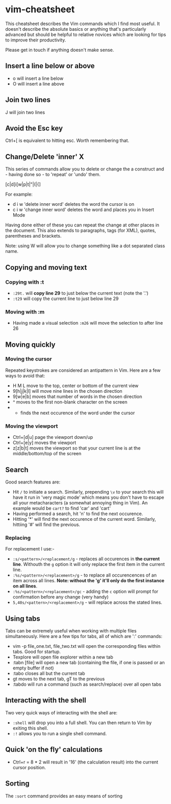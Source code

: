 # vim-cheatsheet

This cheatsheet describes the Vim commands which I find most useful. It doesn't
describe the absolute basics or anything that's particularly advanced but should
be helpful to relative novices which are looking for tips to improve their
productivity.

Please get in touch if anything doesn't make sense.

## Insert a line below or above
* o will insert a line below
* O will insert a line above

## Join two lines
J will join two lines

## Avoid the Esc key
Ctrl+[ is equivalent to hitting esc. Worth remembering that.

## Change/Delete 'inner' X

This series of commands allow you to delete or change the a construct and -
having done so - to 'repeat' or 'undo' them.

[c|d]i[w|p|t|"|(|{]

For example:

* d i w 'delete inner word' deletes the word the cursor is on
* c i w 'change inner word' deletes the word and places you in Insert Mode

Having done either of these you can repeat the change at other places in the
document. This also extends to paragraphs, tags (for XML), quotes, parentheses
and brackets.

Note: using W will allow you to change something like a dot separated class
name.

## Copying and moving text

### Copying with :t
* `:29t.` will **copy line 29** to just below the current text (note the
    '.')
* `:t29` will copy the current line to just below line 29

### Moving with :m
* Having made a visual selection `:m26` will move the selection to after line 26

## Moving quickly

### Moving the cursor

Repeated keystrokes are considered an antipattern in Vim. Here are a few ways to
avoid that:

* H M L move to the top, center or bottom of the current view
* 9[h|j|k|l] will move nine lines in the chosen direction
* 9[w|e|b] moves that number of words in the chosen direction
* ^ moves to the first non-blank character on the screen
* * finds the next occurence of the word under the cursor

### Moving the viewport

* Ctrl+[d|u] page the viewport down/up
* Ctrl+[e|y] moves the viewport
* z[z|b|t] moves the viewport so that your current line is at the
middle/bottom/top of the screen

## Search

Good search features are:

* Hit `/` to initiate a search. Similarly, prepending `\v` to your search this will have it run in 'very magic mode' which means you don't have to escape all your metacharacters (a somewhat annoying thing in Vim). An example would be `cart?` to find 'car' and 'cart'
* Having performed a search, hit 'n' to find the next occurence.
* Hitting '*' will find the next occurence of the current word.
Similarly, hittiing '#' will find the previous.

### Replacing

For replacement I use:-

* `:s/<pattern>/<replacement/g` - replaces all occurences in **the current line**. Withouth the `g` option it will only replace the first item in the current line.
* `:%s/<pattern>/<replacement>/g` - to replace all occurencences of an
item across all lines. **Note: without the 'g' it'll only do the
first instance on all lines**.
* `:%s/<pattern>/<replacement>/gc` - adding the `c` option will prompt 
for confirmation before any change (very handy)
* `5,40s/<pattern>/<replacement>/g` - will replace across the stated
lines.

## Using tabs

Tabs can be extremely useful when working with multiple files simultaneously.
Here are a few tips for tabs, all of which are ':' commands:

* vim -p file_one.txt, file_two.txt will open the corresponding files within
tabs. Good for startup.
* Texplore will open file explorer within a new tab
* :tabn [file] will open a new tab (containing the file, if one is passed or an
    empty buffer if not)
* :tabo closes all but the current tab
* gt moves to the next tab, gT to the previous
* :tabdo will run a command (such as search/replace) over all open tabs

## Interacting with the shell
Two very quick ways of interacting with the shell are:

* `:shell` will drop you into a full shell. You can then return to Vim
by exiting this shell. 
* `:!` allows you to run a single shell command. 

## Quick 'on the fly' calculations

* Ctrl+r = 8 * 2 will result in '16' (the calculation result) into the current
cursor position.

## Sorting

The `:sort` command provides an easy means of sorting
